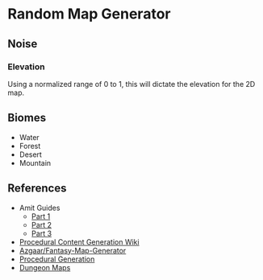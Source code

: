 # Random Map Generator

## Noise

### Elevation

Using a normalized range of 0 to 1, this will dictate the elevation for the 2D map.

## Biomes

- Water
- Forest
- Desert
- Mountain

## References

- Amit Guides
  - [Part 1](https://simblob.blogspot.com/2010/09/polygon-map-generation-part-1.html)
  - [Part 2](https://simblob.blogspot.com/2010/09/polygon-map-generation-part-2.html)
  - [Part 3](https://simblob.blogspot.com/2010/09/polygon-map-generation-part-3.html)
- [Procedural Content Generation Wiki](http://pcg.wikidot.com/pcg-algorithm:map-generation)
- [Azgaar/Fantasy-Map-Generator](https://github.com/Azgaar/Fantasy-Map-Generator)
- [Procedural Generation](https://medium.com/inspired-to-program-%E3%85%82-%D9%88-%CC%91%CC%91/procedural-generation-in-python-7b75127b2f74)
- [Dungeon Maps](https://www.reddit.com/r/Python/comments/88zans/procedural_dungeon_generation_in_python/)
